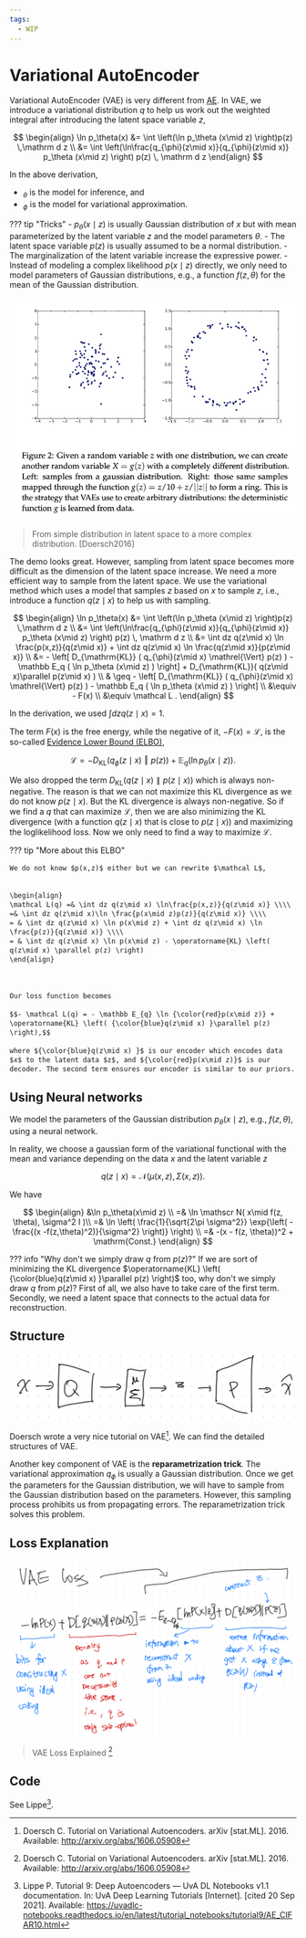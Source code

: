 ```yaml
---
tags:
  - WIP
---
```

# Variational AutoEncoder

Variational AutoEncoder (VAE) is very different from [AE](ae.md). In VAE, we introduce a variational distribution $q$ to help us work out the weighted integral after introducing the latent space variable $z$,

$$
\begin{align}
\ln p_\theta(x) &= \int \left(\ln p_\theta (x\mid z) \right)p(z) \,\mathrm d z \\
&=  \int \left(\ln\frac{q_{\phi}(z\mid x)}{q_{\phi}(z\mid x)} p_\theta (x\mid z) \right) p(z) \, \mathrm d z
\end{align}
$$


In the above derivation,

- ${}_\theta$ is the model for inference, and
- ${}_\phi$ is the model for variational approximation.


??? tip "Tricks"
    - $p_\theta(x\mid z)$ is usually Gaussian distribution of $x$ but with mean parameterized by the latent variable $z$ and the model parameters $\theta$.
    - The latent space variable $p(z)$ is usually assumed to be a normal distribution.
    - The marginalization of the latent variable increase the expressive power.
    - Instead of modeling a complex likelihood $p(x\mid z)$ directly, we only need to model parameters of Gaussian distributions, e.g., a function $f(z, \theta)$ for the mean of the Gaussian distribution.


![Gaussian Latent Space](assets/vae/1606.05908-fig2-gaussian-latent.png)
> From simple distribution in latent space to a more complex distribution. [Doersch2016]

The demo looks great. However, sampling from latent space becomes more difficult as the dimension of the latent space increase. We need a more efficient way to sample from the latent space. We use the variational method which uses a model that samples $z$ based on $x$ to sample $z$, i.e., introduce a function $q(z\mid x)$ to help us with sampling.


$$
\begin{align}
\ln p_\theta(x) &= \int \left(\ln p_\theta (x\mid z) \right)p(z) \,\mathrm d z \\
&=  \int \left(\ln\frac{q_{\phi}(z\mid x)}{q_{\phi}(z\mid x)} p_\theta (x\mid z) \right) p(z) \, \mathrm d z \\
&= \int dz q(z\mid x) \ln \frac{p(x,z)}{q(z\mid x)} + \int dz q(z\mid x) \ln \frac{q(z\mid x)}{p(z\mid x)}  \\
&= - \left[ D_{\mathrm{KL}} ( q_{\phi}(z\mid x) \mathrel{\Vert} p(z)  )  -  \mathbb E_q ( \ln p_\theta (x\mid z) ) \right] + D_{\mathrm{KL}}( q(z\mid x)\parallel p(z\mid x) ) \\
& \geq - \left[ D_{\mathrm{KL}} ( q_{\phi}(z\mid x) \mathrel{\Vert} p(z)  )  -  \mathbb E_q ( \ln p_\theta (x\mid z) ) \right] \\
&\equiv - F(x) \\
&\equiv \mathcal L .
\end{align}
$$

In the derivation, we used $\int dz q(z\mid x) = 1$.

The term $F(x)$ is the free energy, while the negative of it, $-F(x)=\mathcal L$, is the so-called [Evidence Lower Bound (ELBO)](../../supplementary/elbo.md),

$$
\mathcal L = - D_{\mathrm{KL}} ( q_{\phi}(z\mid x) \mathrel{\Vert} p(z)  )  +  \mathbb E_q ( \ln p_\theta (x\mid z) ).
$$


We also dropped the term $D_{\mathrm{KL}}( q(z\mid x)\parallel p(z\mid x) )$ which is always non-negative. The reason is that we can not maximize this KL divergence as we do not know $p(z\mid x)$. But the KL divergence is always non-negative. So if we find a $q$ that can maximize $\mathcal L$, then we are also minimizing the KL divergence (with a function $q(z\mid x)$ that is close to $p(z\mid x)$) and maximizing the loglikelihood loss. Now we only need to find a way to maximize $\mathcal L$.


??? tip "More about this ELBO"

    We do not know $p(x,z)$ either but we can rewrite $\mathcal L$,


    \begin{align}
    \mathcal L(q) =& \int dz q(z\mid x) \ln\frac{p(x,z)}{q(z\mid x)} \\\\
    =& \int dz q(z\mid x)\ln \frac{p(x\mid z)p(z)}{q(z\mid x)} \\\\
    = & \int dz q(z\mid x) \ln p(x\mid z) + \int dz q(z\mid x) \ln \frac{p(z)}{q(z\mid x)} \\\\
    = & \int dz q(z\mid x) \ln p(x\mid z) - \operatorname{KL} \left( q(z\mid x) \parallel p(z) \right)
    \end{align}



    Our loss function becomes

    $$- \mathcal L(q) = - \mathbb E_{q} \ln {\color{red}p(x\mid z)} + \operatorname{KL} \left( {\color{blue}q(z\mid x) }\parallel p(z) \right),$$

    where ${\color{blue}q(z\mid x) }$ is our encoder which encodes data $x$ to the latent data $z$, and ${\color{red}p(x\mid z)}$ is our decoder. The second term ensures our encoder is similar to our priors.


## Using Neural networks


We model the parameters of the Gaussian distribution $p_\theta(x\mid z)$, e.g., $f(z, \theta)$, using a neural network.


In reality, we choose a gaussian form of the variational functional with the mean and variance depending on the data $x$ and the latent variable $z$

$$
q(z\mid x) = \mathcal N ( \mu(x,z), \Sigma (x,z) ).
$$

We have

$$
\begin{align}
&\ln p_\theta(x\mid z) \\
=& \ln \mathscr N( x\mid f(z, \theta), \sigma^2 I )\\
=& \ln \left( \frac{1}{\sqrt{2\pi \sigma^2}} \exp{\left( -\frac{(x -f(z,\theta)^2)}{\sigma^2} \right)} \right) \\
=& -(x - f(z, \theta))^2 + \mathrm{Const.}
\end{align}
$$


??? info "Why don't we simply draw  $q$  from  $p(z)$?"
    If we are sort of minimizing the KL divergence $\operatorname{KL} \left( {\color{blue}q(z\mid x) }\parallel p(z) \right)$ too, why don't we simply draw $q$ from $p(z)$? First of all, we also have to take care of the first term. Secondly, we need a latent space that connects to the actual data for reconstruction.


## Structure

![Simple VAE](assets/vae/simple-vae.png)

Doersch wrote a very nice tutorial on VAE[^Doersch2016]. We can find the detailed structures of VAE.

Another key component of VAE is the **reparametrization trick**. The variational approximation $q_\phi$ is usually a Gaussian distribution. Once we get the parameters for the Gaussian distribution, we will have to sample from the Gaussian distribution based on the parameters. However, this sampling process prohibits us from propagating errors. The reparametrization trick solves this problem.


## Loss Explanation

![VAE Loss](assets/vae/vae-loss-explained.png)
> VAE Loss Explained [^Doersch2016]


## Code

See Lippe[^Lippe].


[^Doersch2016]: Doersch C. Tutorial on Variational Autoencoders. arXiv [stat.ML]. 2016. Available: http://arxiv.org/abs/1606.05908

[^Lippe]: Lippe P. Tutorial 9: Deep Autoencoders — UvA DL Notebooks v1.1 documentation. In: UvA Deep Learning Tutorials [Internet]. [cited 20 Sep 2021]. Available: https://uvadlc-notebooks.readthedocs.io/en/latest/tutorial_notebooks/tutorial9/AE_CIFAR10.html
